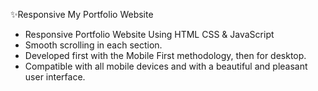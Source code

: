 ✨Responsive My Portfolio Website
- Responsive Portfolio Website Using HTML CSS & JavaScript
- Smooth scrolling in each section.
- Developed first with the Mobile First methodology, then for desktop.
- Compatible with all mobile devices and with a beautiful and pleasant user interface.
